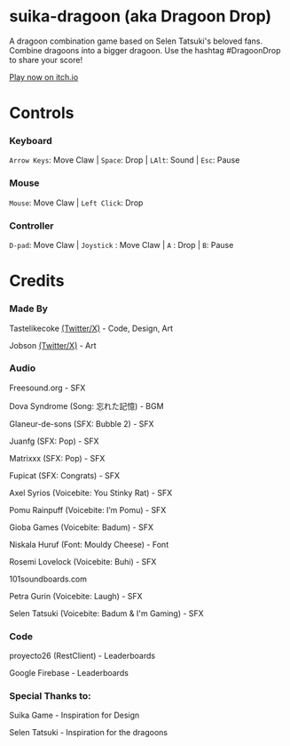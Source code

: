 # suika-dragoon (aka Dragoon Drop)

A dragoon combination game based on Selen Tatsuki's beloved fans.  Combine dragoons into a bigger dragoon. Use the hashtag #DragoonDrop to share your score!

[Play now on itch.io](https://tastelikecoke.itch.io/dragoondrop)

# Controls

### Keyboard

`Arrow Keys`: Move Claw | `Space`: Drop  | `LAlt`: Sound | `Esc`: Pause

### Mouse
`Mouse`: Move Claw | `Left Click`: Drop

### Controller
`D-pad`: Move Claw | `Joystick` : Move Claw | `A` : Drop | `B`: Pause


# Credits

### Made By

Tastelikecoke [(Twitter/X)](https://x.com/tastelikecoke) -  Code, Design, Art

Jobson [(Twitter/X)](https://x.com/Jobson_art) -  Art

### Audio

Freesound.org - SFX

Dova Syndrome (Song: 忘れた記憶) -  BGM

Glaneur-de-sons (SFX: Bubble 2) - SFX

Juanfg (SFX: Pop) - SFX

Matrixxx (SFX: Pop) - SFX

Fupicat (SFX: Congrats) - SFX

Axel Syrios (Voicebite: You Stinky Rat) - SFX

Pomu Rainpuff (Voicebite: I’m Pomu) - SFX

Gioba Games (Voicebite: Badum) - SFX

Niskala Huruf (Font: Mouldy Cheese) - Font

Rosemi Lovelock (Voicebite: Buhi) - SFX

101soundboards.com

Petra Gurin (Voicebite: Laugh) - SFX

Selen Tatsuki (Voicebite: Badum & I'm Gaming) - SFX

### Code

proyecto26 (RestClient) - Leaderboards

Google Firebase - Leaderboards

### Special Thanks to:

Suika Game - Inspiration for Design

Selen Tatsuki - Inspiration for the dragoons